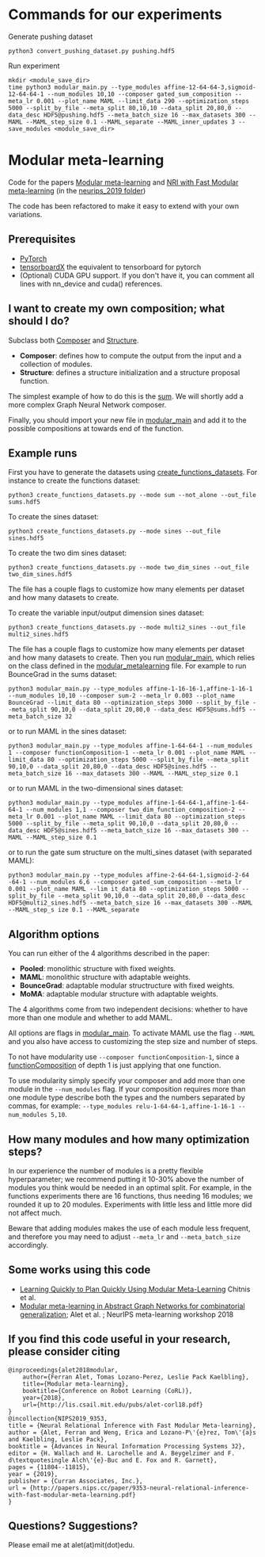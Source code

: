 # Commands for our experiments
Generate pushing dataset
```
python3 convert_pushing_dataset.py pushing.hdf5
```

Run experiment
```
mkdir <module_save_dir>
time python3 modular_main.py --type_modules affine-12-64-64-3,sigmoid-12-64-64-1 --num_modules 10,10 --composer gated_sum_composition --meta_lr 0.001 --plot_name MAML --limit_data 290 --optimization_steps 5000 --split_by_file --meta_split 80,10,10 --data_split 20,80,0 --data_desc HDF5@pushing.hdf5 --meta_batch_size 16 --max_datasets 300 --MAML --MAML_step_size 0.1 --MAML_separate --MAML_inner_updates 3 --save_modules <module_save_dir>
```


# Modular meta-learning

Code for the papers [Modular meta-learning](https://arxiv.org/abs/1806.10166) and [NRI with Fast Modular meta-learning](https://papers.nips.cc/paper/9353-neural-relational-inference-with-fast-modular-meta-learning) (in the [neurips_2019 folder](https://github.com/FerranAlet/modular-metalearning/tree/master/neurips2019))

The code has been refactored to make it easy to extend with your own variations.

## Prerequisites
* [PyTorch](https://pytorch.org/get-started/locally/)
* [tensorboardX](https://github.com/lanpa/tensorboardX) the equivalent to tensorboard for pytorch
* (Optional) CUDA GPU support. If you don't have it, you can comment all lines with nn_device and cuda() references.

## I want to create my own composition; what should I do?
Subclass both [Composer](https://github.com/FerranAlet/modular-metalearning/blob/master/composition.py) and [Structure](https://github.com/FerranAlet/modular-metalearning/blob/master/structure.py).
* **Composer**: defines how to compute the output from the input and a collection of modules.
* **Structure**: defines a structure initialization and a structure proposal function.

The simplest example of how to do this is the [sum](https://github.com/FerranAlet/modular-metalearning/blob/master/sum_composer.py). We will shortly add a more complex Graph Neural Network composer.

Finally, you should import your new file in [modular_main](https://github.com/FerranAlet/modular-metalearning/blob/master/modular_main.py) and add it to the possible compositions at towards end of the function.


## Example runs
First you have to generate the datasets using  [create_functions_datasets](https://github.com/FerranAlet/modular-metalearning/blob/master/create_functions_datasets.py). For instance to create the functions dataset:
```
python3 create_functions_datasets.py --mode sum --not_alone --out_file sums.hdf5
```
To create the sines dataset:
```
python3 create_functions_datasets.py --mode sines --out_file sines.hdf5
```

To create the two dim sines dataset:
```
python3 create_functions_datasets.py --mode two_dim_sines --out_file two_dim_sines.hdf5
```
The file has a couple flags to customize how many elements per dataset and how many datasets to create.

To create the variable input/output dimension sines dataset:
```
python3 create_functions_datasets.py --mode multi2_sines --out_file multi2_sines.hdf5
```
The file has a couple flags to customize how many elements per dataset and how many datasets to create.
Then you run [modular_main](https://github.com/FerranAlet/modular-metalearning/blob/master/modular_main.py), which relies on the class defined in the [modular_metalearning](https://github.com/FerranAlet/modular-metalearning/blob/master/modular_metalearning.py) file.
For example to run BounceGrad in the sums dataset:
```
python3 modular_main.py --type_modules affine-1-16-16-1,affine-1-16-1 --num_modules 10,10 --composer sum-2 --meta_lr 0.003 --plot_name BounceGrad --limit_data 80 --optimization_steps 3000 --split_by_file --meta_split 90,10,0 --data_split 20,80,0 --data_desc HDF5@sums.hdf5 --meta_batch_size 32
```
or to run MAML in the sines dataset:
```
python3 modular_main.py --type_modules affine-1-64-64-1 --num_modules 1 --composer functionComposition-1 --meta_lr 0.001 --plot_name MAML --limit_data 80 --optimization_steps 5000 --split_by_file --meta_split 90,10,0 --data_split 20,80,0 --data_desc HDF5@sines.hdf5 --meta_batch_size 16 --max_datasets 300 --MAML --MAML_step_size 0.1
```
or to run MAML in the two-dimensional sines dataset:
```
python3 modular_main.py --type_modules affine-1-64-64-1,affine-1-64-64-1 --num_modules 1,1 --composer two_dim_function_composition-2 --meta_lr 0.001 --plot_name MAML --limit_data 80 --optimization_steps 5000 --split_by_file --meta_split 90,10,0 --data_split 20,80,0 --data_desc HDF5@sines.hdf5 --meta_batch_size 16 --max_datasets 300 --MAML --MAML_step_size 0.1
```
or to run the gate sum structure on the multi\_sines dataset (with separated MAML):
```
python3 modular_main.py --type_modules affine-2-64-64-1,sigmoid-2-64 -64-1 --num_modules 6,6 --composer gated_sum_composition --meta_lr 0.001 --plot_name MAML --lim it_data 80 --optimization_steps 5000 --split_by_file --meta_split 90,10,0 --data_split 20,80,0 --data_desc HDF5@multi2_sines.hdf5 --meta_batch_size 16 --max_datasets 300 --MAML --MAML_step_s ize 0.1 --MAML_separate
```
## Algorithm options
You can run either of the 4 algorithms described in the paper:
* **Pooled**: monolithic structure with fixed weights.
* **MAML**: monolithic structure with adaptable weights.
* **BounceGrad**: adaptable modular structructure with fixed weights.
* **MoMA**: adaptable modular structure with adaptable weights.

The 4 algorithms come from two independent decisions: whether to have more than one module and whether to add MAML.

All options are flags in [modular_main](https://github.com/FerranAlet/modular-metalearning/blob/master/modular_main.py). To activate MAML use the flag ```--MAML``` and you also have access to customizing the step size and number of steps.

To not have modularity use ```--composer functionComposition-1```, since a [functionComposition](https://github.com/FerranAlet/modular-metalearning/blob/master/functioncomposition_composer.py) of depth 1 is just applying that one function.

To use modularity simply specify your composer and add more than one module in the ``--num_modules`` flag. If your composition requires more than one module type describe both the types and the numbers separated by commas, for example:
```--type_modules relu-1-64-64-1,affine-1-16-1 --num_modules 5,10```.

## How many modules and how many optimization steps?
In our experience the number of modules is a pretty flexible hyperparameter; we recommend putting it 10-30% above the number of modules you think would be needed in an optimal split. For example, in the functions experiments there are 16 functions, thus needing 16 modules; we rounded it up to 20 modules. Experiments with little less and little more did not affect much.

Beware that adding modules makes the use of each module less frequent, and therefore you may need to adjust ``--meta_lr`` and ``--meta_batch_size`` accordingly.

## Some works using this code
* [Learning Quickly to Plan Quickly Using Modular Meta-Learning](https://arxiv.org/abs/1809.07878) Chitnis et al.
* [Modular meta-learning in Abstract Graph Networks for combinatorial generalization](https://arxiv.org/pdf/1812.07768.pdf); Alet et al. ; NeurIPS meta-learning workshop 2018

## If you find this code useful in your research, please consider citing
```
@inproceedings{alet2018modular,
    author={Ferran Alet, Tomas Lozano-Perez, Leslie Pack Kaelbling},
    title={Modular meta-learning},
    booktitle={Conference on Robot Learning (CoRL)},
    year={2018},
    url={http://lis.csail.mit.edu/pubs/alet-corl18.pdf}
}
@incollection{NIPS2019_9353,
title = {Neural Relational Inference with Fast Modular Meta-learning},
author = {Alet, Ferran and Weng, Erica and Lozano-P\'{e}rez, Tom\'{a}s and Kaelbling, Leslie Pack},
booktitle = {Advances in Neural Information Processing Systems 32},
editor = {H. Wallach and H. Larochelle and A. Beygelzimer and F. d\textquotesingle Alch\'{e}-Buc and E. Fox and R. Garnett},
pages = {11804--11815},
year = {2019},
publisher = {Curran Associates, Inc.},
url = {http://papers.nips.cc/paper/9353-neural-relational-inference-with-fast-modular-meta-learning.pdf}
}
```


## Questions? Suggestions?
Please email me at alet(at)mit(dot)edu.
